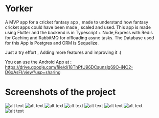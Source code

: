 
# Yorker

A MVP app for a cricket fantasy app , made to understand how fantasy cricket apps could have been made , scaled and used. This app is made using Flutter and the backend is in Typescript + Node,Express with Redis for Caching and RabbitMQ for offloading async tasks. The Database used for this App is Postgres and ORM is Sequelize. 

Just a try effort , Adding more features and improving it :)

You can use the Android App at : https://drive.google.com/file/d/18ThPfU96DCsunslg69O-iNO2-D6xAsFI/view?usp=sharing

# Screenshots of the project

![alt text](./screenshots/1.jpeg)
![alt text](./screenshots/2.jpeg)
![alt text](./screenshots/a.jpeg)
![alt text](./screenshots/b.jpeg)
![alt text](./screenshots/d.jpeg)
![alt text](./screenshots/c.jpeg)
![alt text](./screenshots/f.jpeg)
![alt text](./screenshots/e.jpeg)
